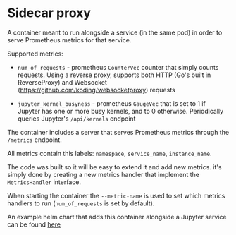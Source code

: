 # Sidecar proxy
A container meant to run alongside a service (in the same pod) in order to serve Prometheus metrics for that service.

Supported metrics:
* `num_of_requests` - prometheus `CounterVec` counter that simply counts requests.
Using a reverse proxy, supports both HTTP (Go's built in ReverseProxy) and Websocket 
(https://github.com/koding/websocketproxy) requests<br>

* `jupyter_kernel_busyness` - prometheus `GaugeVec` that is set to 1 if Jupyter has one or more busy kernels, and to 0 
otherwise.
Periodically queries Jupyter's `/api/kernels` endpoint

The container includes a server that serves Prometheus metrics through the `/metrics` endpoint.

All metrics contain this labels: `namespace`, `service_name`, `instance_name`.

The code was built so it will be easy to extend it and add new metrics. it's simply done by creating a new metrics 
handler that implement the `MetricsHandler` interface.

When starting the container the `--metric-name` is used to set which metrics handlers to run (`num_of_requests` is set 
by default).

An example helm chart that adds this container alongside a Jupyter service can be found 
[here](https://github.com/v3io/helm-charts/tree/development/stable/jupyter)

